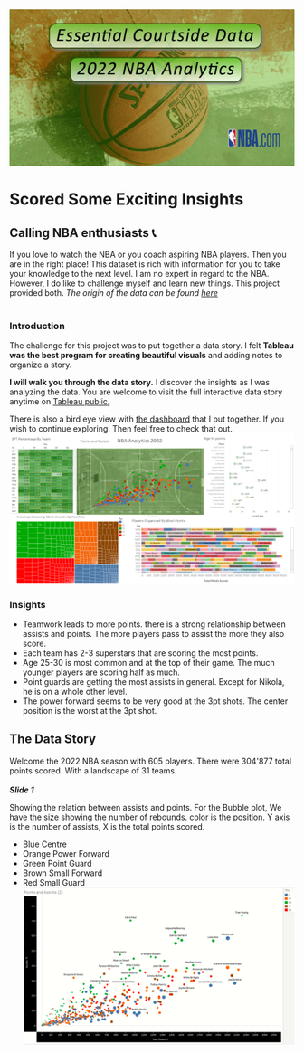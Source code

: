 <img src="NBA_Visuals/NBA banner.jpg?raw=true"/>

# Scored Some Exciting Insights

## Calling NBA enthusiasts 📞

If you love to watch the NBA or you coach aspiring NBA players. Then you are in the right place! This dataset is rich with information for you to take your knowledge to the next level. 
I am no expert in regard to the NBA. However, I do like to challenge myself and learn new things. This project provided both. 
*The origin of the data can be found [here](https://www.basketball-reference.com/leagues/NBA_2022_totals.html )* <br><br>

### Introduction

The challenge for this project was to put together a data story. I felt **Tableau was the best program for creating beautiful visuals** and adding notes to organize a story.

**I will walk you through the data story.** 
I discover the insights as I was analyzing the data. You are welcome to visit the full interactive data story anytime on [Tableau public.](https://public.tableau.com/views/NBAProject_16890589596990/Story1?:language=en-US&publish=yes&:display_count=n&:origin=viz_share_link )

There is also a bird eye view with [the dashboard](https://public.tableau.com/views/NBAProject_16890589596990/Dashboard1?:language=en-US&publish=yes&:display_count=n&:origin=viz_share_link ) that I put together. If you wish to continue exploring. Then feel free to check that out.<br>
<img src="NBA_Visuals/Dashboard 1 (1).png?raw=true"/><br>

 ### Insights 
 
- Teamwork leads to more points. there is a strong relationship between assists and points. The more players pass to assist the more they also score.
- Each team has 2-3 superstars that are scoring the most points.  
- Age 25-30 is most common and at the top of their game. The much younger players are scoring half as much. 
- Point guards are getting the most assists in general. Except for Nikola, he is on a whole other level. 
- The power forward seems to be very good at the 3pt shots. The center position is the worst at the 3pt shot.

## The Data Story
Welcome the 2022 NBA season with 605 players. There were 304'877 total points scored. With a landscape of 31 teams. 
<br><br>
***Slide 1*** 

Showing the relation between assists and points. 
For the Bubble plot, We have the size showing the number of rebounds. color is the position. Y axis is the number of assists, X is the total points scored. <br>
- Blue Centre 
- Orange Power Forward 
- Green Point Guard 
- Brown Small Forward 
- Red Small Guard
<img src="NBA_Visuals/Bubble-sld1.png?raw=true"/><br>



  
